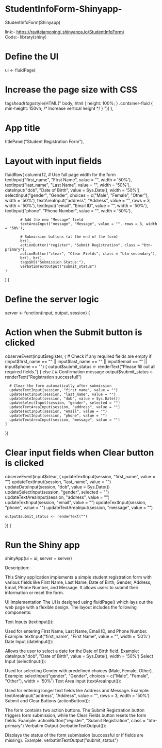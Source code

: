 # StudentInfoForm-Shinyapp-  
StudentInfoForm(Shinyapp)

link:- https://ravitejamoningi.shinyapps.io/StudentInfoForm/  
Code:-
library(shiny)

# Define the UI
ui <- fluidPage(
  
  # Increase the page size with CSS
  tags$head(
    tags$style(HTML("
      body, html {
        height: 100%;
      }
      .container-fluid {
        min-height: 150vh; /* Increase vertical height */
      }
    "))
  ),
  
  # App title
  titlePanel("Student Registration Form"),
  
  # Layout with input fields
  fluidRow(
    column(12,  # Use full page width for the form
           textInput("first_name", "First Name", value = "", width = '50%'),
           textInput("last_name", "Last Name", value = "", width = '50%'),
           dateInput("dob", "Date of Birth", value = Sys.Date(), width = '50%'),
           selectInput("gender", "Gender", choices = c("Male", "Female", "Other"), width = '50%'),
           textAreaInput("address", "Address", value = "", rows = 3, width = '50%'),
           textInput("email", "Email ID", value = "", width = '50%'),
           textInput("phone", "Phone Number", value = "", width = '50%'),
           
           # Add the new "Message" field
           textAreaInput("message", "Message", value = "", rows = 3, width = '50%'),
           
           # Submission buttons (at the end of the form)
           br(),
           actionButton("register", "Submit Registration", class = "btn-primary"),
           actionButton("clear", "Clear Fields", class = "btn-secondary"),
           br(), br(),
           tags$h5("Submission Status:"),
           verbatimTextOutput("submit_status")
    )
  )
)

# Define the server logic
server <- function(input, output, session) {
  
  # Action when the Submit button is clicked
  observeEvent(input$register, {
    # Check if any required fields are empty
    if (input$first_name == "" || input$last_name == "" || input$email == "" || input$phone == "") {
      output$submit_status <- renderText("Please fill out all required fields.")
    } else {
      # Confirmation message
      output$submit_status <- renderText("Registration successful!")
      
      # Clear the form automatically after submission
      updateTextInput(session, "first_name", value = "")
      updateTextInput(session, "last_name", value = "")
      updateDateInput(session, "dob", value = Sys.Date())
      updateSelectInput(session, "gender", selected = "")
      updateTextAreaInput(session, "address", value = "")
      updateTextInput(session, "email", value = "")
      updateTextInput(session, "phone", value = "")
      updateTextAreaInput(session, "message", value = "")
    }
  })
  
  # Clear input fields when Clear button is clicked
  observeEvent(input$clear, {
    updateTextInput(session, "first_name", value = "")
    updateTextInput(session, "last_name", value = "")
    updateDateInput(session, "dob", value = Sys.Date())
    updateSelectInput(session, "gender", selected = "")
    updateTextAreaInput(session, "address", value = "")
    updateTextInput(session, "email", value = "")
    updateTextInput(session, "phone", value = "")
    updateTextAreaInput(session, "message", value = "")
    
    output$submit_status <- renderText("")
  })
}

# Run the Shiny app
shinyApp(ui = ui, server = server)


Description:-

This Shiny application implements a simple student registration form with various fields like First Name, Last Name, Date of Birth, Gender, Address, Email, Phone Number, and Message. It allows users to submit their information or reset the form.

UI Implementation
The UI is designed using fluidPage() which lays out the web page with a flexible design. The layout includes the following components:

Text Inputs (textInput()):

Used for entering First Name, Last Name, Email ID, and Phone Number.
Example: textInput("first_name", "First Name", value = "", width = '50%')
Date Input (dateInput()):

Allows the user to select a date for the Date of Birth field.
Example: dateInput("dob", "Date of Birth", value = Sys.Date(), width = '50%')
Select Input (selectInput()):

Used for selecting Gender with predefined choices (Male, Female, Other).
Example: selectInput("gender", "Gender", choices = c("Male", "Female", "Other"), width = '50%')
Text Area Input (textAreaInput()):

Used for entering longer text fields like Address and Message.
Example: textAreaInput("address", "Address", value = "", rows = 3, width = '50%')
Submit and Clear Buttons (actionButton()):

The form contains two action buttons. The Submit Registration button triggers form submission, while the Clear Fields button resets the form fields.
Example: actionButton("register", "Submit Registration", class = "btn-primary")
Verbatim Output (verbatimTextOutput()):

Displays the status of the form submission (successful or if fields are missing).
Example: verbatimTextOutput("submit_status")
